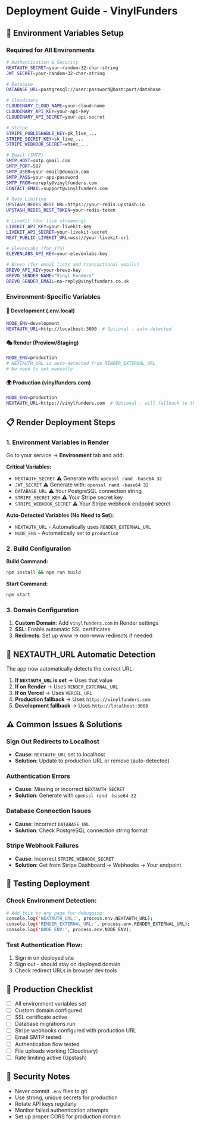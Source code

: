 # Deployment Guide - VinylFunders

## 🚀 Environment Variables Setup

### **Required for All Environments**

```bash
# Authentication & Security
NEXTAUTH_SECRET=your-random-32-char-string
JWT_SECRET=your-random-32-char-string

# Database
DATABASE_URL=postgresql://user:password@host:port/database

# Cloudinary
CLOUDINARY_CLOUD_NAME=your-cloud-name
CLOUDINARY_API_KEY=your-api-key
CLOUDINARY_API_SECRET=your-api-secret

# Stripe
STRIPE_PUBLISHABLE_KEY=pk_live_...
STRIPE_SECRET_KEY=sk_live_...
STRIPE_WEBHOOK_SECRET=whsec_...

# Email (SMTP)
SMTP_HOST=smtp.gmail.com
SMTP_PORT=587
SMTP_USER=your-email@domain.com
SMTP_PASS=your-app-password
SMTP_FROM=noreply@vinylfunders.com
CONTACT_EMAIL=support@vinylfunders.com

# Rate Limiting
UPSTASH_REDIS_REST_URL=https://your-redis.upstash.io
UPSTASH_REDIS_REST_TOKEN=your-redis-token

# LiveKit (for live streaming)
LIVEKIT_API_KEY=your-livekit-key
LIVEKIT_API_SECRET=your-livekit-secret
NEXT_PUBLIC_LIVEKIT_URL=wss://your-livekit-url

# ElevenLabs (for TTS)
ELEVENLABS_API_KEY=your-elevenlabs-key

# Brevo (for email lists and transactional emails)
BREVO_API_KEY=your-brevo-key
BREVO_SENDER_NAME="Vinyl Funders"
BREVO_SENDER_EMAIL=no-reply@vinylfunders.co.uk
```

### **Environment-Specific Variables**

#### **🔧 Development (.env.local)**
```bash
NODE_ENV=development
NEXTAUTH_URL=http://localhost:3000  # Optional - auto-detected
```

#### **🎭 Render (Preview/Staging)**
```bash
NODE_ENV=production
# NEXTAUTH_URL is auto-detected from RENDER_EXTERNAL_URL
# No need to set manually
```

#### **🌍 Production (vinylfunders.com)**
```bash
NODE_ENV=production
NEXTAUTH_URL=https://vinylfunders.com  # Optional - will fallback to this
```

## 📋 **Render Deployment Steps**

### **1. Environment Variables in Render**

Go to your service → **Environment** tab and add:

**Critical Variables:**
- `NEXTAUTH_SECRET` ⚠️ Generate with: `openssl rand -base64 32`
- `JWT_SECRET` ⚠️ Generate with: `openssl rand -base64 32`
- `DATABASE_URL` ⚠️ Your PostgreSQL connection string
- `STRIPE_SECRET_KEY` ⚠️ Your Stripe secret key
- `STRIPE_WEBHOOK_SECRET` ⚠️ Your Stripe webhook endpoint secret

**Auto-Detected Variables (No Need to Set):**
- `NEXTAUTH_URL` - Automatically uses `RENDER_EXTERNAL_URL`
- `NODE_ENV` - Automatically set to `production`

### **2. Build Configuration**

**Build Command:**
```bash
npm install && npm run build
```

**Start Command:**
```bash
npm start
```

### **3. Domain Configuration**

1. **Custom Domain**: Add `vinylfunders.com` in Render settings
2. **SSL**: Enable automatic SSL certificates
3. **Redirects**: Set up www → non-www redirects if needed

## 🔄 **NEXTAUTH_URL Automatic Detection**

The app now automatically detects the correct URL:

1. **If `NEXTAUTH_URL` is set** → Uses that value
2. **If on Render** → Uses `RENDER_EXTERNAL_URL`
3. **If on Vercel** → Uses `VERCEL_URL`
4. **Production fallback** → Uses `https://vinylfunders.com`
5. **Development fallback** → Uses `http://localhost:3000`

## ⚠️ **Common Issues & Solutions**

### **Sign Out Redirects to Localhost**
- **Cause**: `NEXTAUTH_URL` set to localhost
- **Solution**: Update to production URL or remove (auto-detected)

### **Authentication Errors**
- **Cause**: Missing or incorrect `NEXTAUTH_SECRET`
- **Solution**: Generate with `openssl rand -base64 32`

### **Database Connection Issues**
- **Cause**: Incorrect `DATABASE_URL`
- **Solution**: Check PostgreSQL connection string format

### **Stripe Webhook Failures**
- **Cause**: Incorrect `STRIPE_WEBHOOK_SECRET`
- **Solution**: Get from Stripe Dashboard → Webhooks → Your endpoint

## 🔧 **Testing Deployment**

### **Check Environment Detection:**
```bash
# Add this to any page for debugging:
console.log('NEXTAUTH_URL:', process.env.NEXTAUTH_URL);
console.log('RENDER_EXTERNAL_URL:', process.env.RENDER_EXTERNAL_URL);
console.log('NODE_ENV:', process.env.NODE_ENV);
```

### **Test Authentication Flow:**
1. Sign in on deployed site
2. Sign out - should stay on deployed domain
3. Check redirect URLs in browser dev tools

## 📱 **Production Checklist**

- [ ] All environment variables set
- [ ] Custom domain configured
- [ ] SSL certificate active
- [ ] Database migrations run
- [ ] Stripe webhooks configured with production URL
- [ ] Email SMTP tested
- [ ] Authentication flow tested
- [ ] File uploads working (Cloudinary)
- [ ] Rate limiting active (Upstash)

## 🚨 **Security Notes**

- Never commit `.env` files to git
- Use strong, unique secrets for production
- Rotate API keys regularly
- Monitor failed authentication attempts
- Set up proper CORS for production domain 